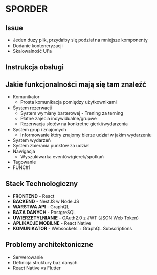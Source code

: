 # SPORDER

## Issue
- Jeden duży plik, przydałby się podział na mniejsze komponenty
- Dodanie konteneryzacji
- Skalowalność UI'a

## Instrukcja obsługi


## Jakie funkcjonalności mają się tam znaleźć
- Komunikator
  - Prosta komunikacja pomiędzy użytkownikami
- System rezerwacji
  - System wymiany barterowej - Trening za terning
  - Płatne zajecia indywidualne/grupwe
  - Rezerwacja slotów na konkretne gierki/wydarzenia
- System grup i znajomych
  - Informowanie który znajomy bierze udział w jakim wydarzeniu
- System wydarzeń
- System zbierania punktów za udział 
- Nawigacja
  - Wyszukiwarka eventów/gierek/spotkań 
- Tagowanie
- FUNC#1

## Stack Technologiczny

- **FRONTEND** - React
- **BACKEND** - NestJS w Node.JS
- **WARSTWA API** - GraphQL
- **BAZA DANYCH** - PostgreSQL
- **UWIERZETYLNIANIE** - OAuth2.0 z JWT (JSON Web Token)
- **APLIKACJE MOBILNE** - React Native
- **KOMUNIKATOR** - Websockets + GraphQL Subscriptions

## Problemy architektoniczne
- Serwerowanie
- Definicja struktury baz danych
- React Native vs Flutter
